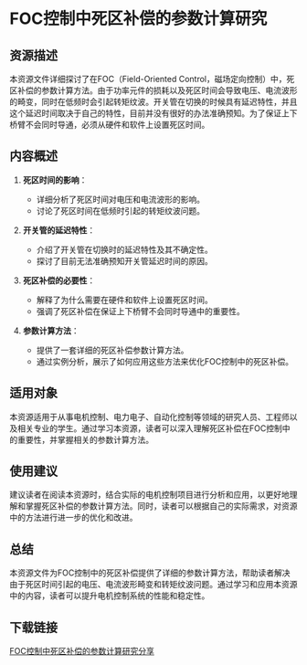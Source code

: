# FOC控制中死区补偿的参数计算研究

## 资源描述

本资源文件详细探讨了在FOC（Field-Oriented Control，磁场定向控制）中，死区补偿的参数计算方法。由于功率元件的损耗以及死区时间会导致电压、电流波形的畸变，同时在低频时会引起转矩纹波。开关管在切换的时候具有延迟特性，并且这个延迟时间取决于自己的特性，目前并没有很好的办法准确预知。为了保证上下桥臂不会同时导通，必须从硬件和软件上设置死区时间。

## 内容概述

1. **死区时间的影响**：
   - 详细分析了死区时间对电压和电流波形的影响。
   - 讨论了死区时间在低频时引起的转矩纹波问题。

2. **开关管的延迟特性**：
   - 介绍了开关管在切换时的延迟特性及其不确定性。
   - 探讨了目前无法准确预知开关管延迟时间的原因。

3. **死区补偿的必要性**：
   - 解释了为什么需要在硬件和软件上设置死区时间。
   - 强调了死区补偿在保证上下桥臂不会同时导通中的重要性。

4. **参数计算方法**：
   - 提供了一套详细的死区补偿参数计算方法。
   - 通过实例分析，展示了如何应用这些方法来优化FOC控制中的死区补偿。

## 适用对象

本资源适用于从事电机控制、电力电子、自动化控制等领域的研究人员、工程师以及相关专业的学生。通过学习本资源，读者可以深入理解死区补偿在FOC控制中的重要性，并掌握相关的参数计算方法。

## 使用建议

建议读者在阅读本资源时，结合实际的电机控制项目进行分析和应用，以更好地理解和掌握死区补偿的参数计算方法。同时，读者可以根据自己的实际需求，对资源中的方法进行进一步的优化和改进。

## 总结

本资源文件为FOC控制中的死区补偿提供了详细的参数计算方法，帮助读者解决由于死区时间引起的电压、电流波形畸变和转矩纹波问题。通过学习和应用本资源中的内容，读者可以提升电机控制系统的性能和稳定性。

## 下载链接

[FOC控制中死区补偿的参数计算研究分享](https://pan.quark.cn/s/56d8c0568392)